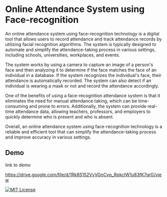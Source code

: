 
# Online Attendance System using Face-recognition

An online attendance system using face-recognition technology is a digital tool that allows users to record attendance and track attendance records by utilizing facial recognition algorithms. The system is typically designed to automate and simplify the attendance-taking process in various settings, including schools, universities, workplaces, and events.

The system works by using a camera to capture an image of a person's face and then analyzing it to determine if the face matches the face of an individual in a database. If the system recognizes the individual's face, their attendance is automatically recorded. The system can also detect if an individual is wearing a mask or not and record the attendance accordingly.

One of the benefits of using a face-recognition attendance system is that it eliminates the need for manual attendance taking, which can be time-consuming and prone to errors. Additionally, the system can provide real-time attendance data, allowing teachers, professors, and employers to quickly determine who is present and who is absent.

Overall, an online attendance system using face-recognition technology is a reliable and efficient tool that can simplify the attendance-taking process and improve accuracy in various settings.










## Demo

link to demo

https://drive.google.com/file/d/1Rk85152VvVGnCyp_RpkcIW1u83fK7qrG/view



[![MIT License](https://img.shields.io/badge/License-MIT-green.svg)](https://choosealicense.com/licenses/mit/)

